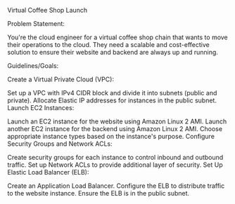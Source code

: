 Virtual Coffee Shop Launch

Problem Statement: 

You're the cloud engineer for a virtual coffee shop chain that wants to move their operations to the cloud. They need a scalable and cost-effective solution to ensure their website and backend are always up and running.

Guidelines/Goals:

Create a Virtual Private Cloud (VPC):

Set up a VPC with IPv4 CIDR block and divide it into subnets (public and private).
Allocate Elastic IP addresses for instances in the public subnet.
Launch EC2 Instances:

Launch an EC2 instance for the website using Amazon Linux 2 AMI.
Launch another EC2 instance for the backend using Amazon Linux 2 AMI.
Choose appropriate instance types based on the instance's purpose.
Configure Security Groups and Network ACLs:

Create security groups for each instance to control inbound and outbound traffic.
Set up Network ACLs to provide additional layer of security.
Set Up Elastic Load Balancer (ELB):

Create an Application Load Balancer.
Configure the ELB to distribute traffic to the website instance.
Ensure the ELB is in the public subnet.